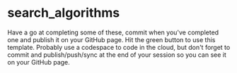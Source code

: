 # search_algorithms
Have a go at completing some of these, commit when you've completed one and publish it on your GitHub page. Hit the green button to use this template. Probably use a codespace to code in the cloud, but don't forget to commit and publish/push/sync at the end of your session so you can see it on your GitHub page.
